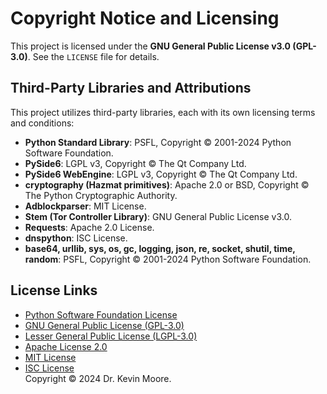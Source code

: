 # Copyright Notice and Licensing  

This project is licensed under the **GNU General Public License v3.0 (GPL-3.0)**. See the `LICENSE` file for details.  

## Third-Party Libraries and Attributions  
This project utilizes third-party libraries, each with its own licensing terms and conditions:  

- **Python Standard Library**: PSFL, Copyright © 2001-2024 Python Software Foundation.  
- **PySide6**: LGPL v3, Copyright © The Qt Company Ltd.  
- **PySide6 WebEngine**: LGPL v3, Copyright © The Qt Company Ltd.  
- **cryptography (Hazmat primitives)**: Apache 2.0 or BSD, Copyright © The Python Cryptographic Authority.  
- **Adblockparser**: MIT License.  
- **Stem (Tor Controller Library)**: GNU General Public License v3.0.  
- **Requests**: Apache 2.0 License.  
- **dnspython**: ISC License.  
- **base64, urllib, sys, os, gc, logging, json, re, socket, shutil, time, random**: PSFL, Copyright © 2001-2024 Python Software Foundation.  

## License Links  
- [Python Software Foundation License](https://docs.python.org/3/license.html)  
- [GNU General Public License (GPL-3.0)](https://www.gnu.org/licenses/gpl-3.0.html)  
- [Lesser General Public License (LGPL-3.0)](https://www.gnu.org/licenses/lgpl-3.0.html)  
- [Apache License 2.0](https://www.apache.org/licenses/LICENSE-2.0)  
- [MIT License](https://opensource.org/licenses/MIT)  
- [ISC License](https://opensource.org/licenses/ISC)  
Copyright © 2024 Dr. Kevin Moore.
